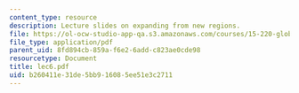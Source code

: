 ```yaml
---
content_type: resource
description: Lecture slides on expanding from new regions.
file: https://ol-ocw-studio-app-qa.s3.amazonaws.com/courses/15-220-global-strategy-and-organization-spring-2008/b260411e31de5bb916085ee51e3c2711_lec6.pdf
file_type: application/pdf
parent_uid: 8fd894cb-859a-f6e2-6add-c823ae0cde98
resourcetype: Document
title: lec6.pdf
uid: b260411e-31de-5bb9-1608-5ee51e3c2711
---
```

